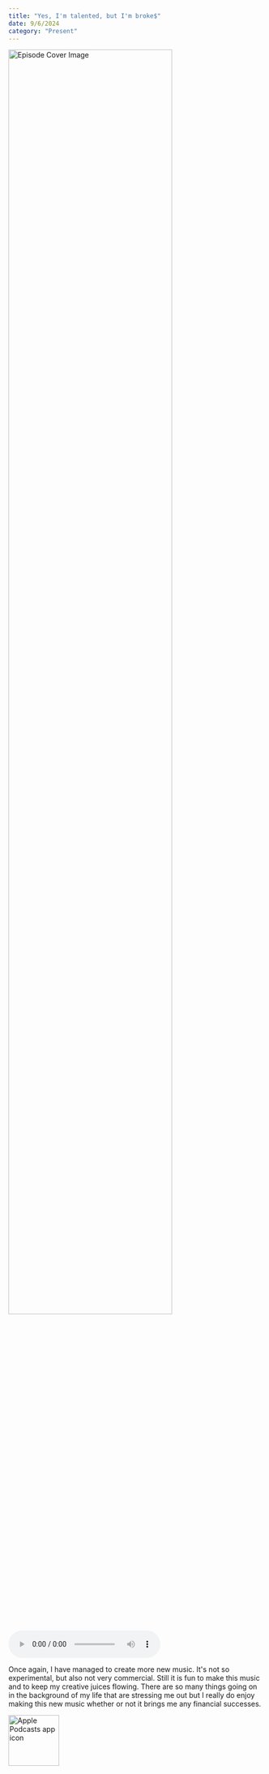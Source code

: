 ```yaml
---
title: "Yes, I'm talented, but I'm broke$"
date: 9/6/2024
category: "Present"
---
```

<img src="https://artwork.captivate.fm/41865747-4b4a-4c41-8e10-f89a597bbeb6/YxWotmNXQgarLzZo5662VVGG.jpeg" alt="Episode Cover Image" width=80%/>
<audio controls>
  <source src="https://podcasts.captivate.fm/media/ea413b0c-b1ef-4849-b6a6-8d83b3d4f7b7/Episode-120.mp3" type="audio/mpeg">
  Your browser does not support the audio element.
</audio>

<p>Once again, I have managed to create more new music. It's not so experimental, but also not very commercial. Still it is fun to make this music and to keep my creative juices flowing. There are so many things going on in the background of my life that are stressing me out but I really do enjoy making this new music whether or not it brings me any financial successes. </p>

<a href="https://podcasts.apple.com/us/podcast/living-room-music/id1608791560?tscg=30200&itsct=podcast_box_appicon&ls=1&mttnsubad=1608791560" style="display: inline-block;"><img src="https://toolbox.marketingtools.apple.com/api/v2/badges/app-icon-podcasts/standard/en-us" alt="Apple Podcasts app icon" style="width: 100px; height: 100px; vertical-align: middle; object-fit: contain;" /></a>
    